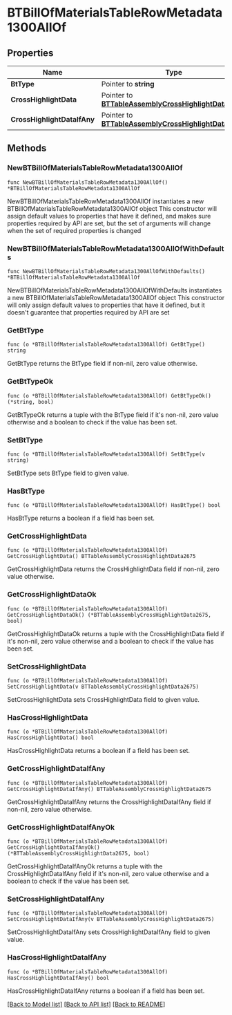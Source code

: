 # BTBillOfMaterialsTableRowMetadata1300AllOf

## Properties

Name | Type | Description | Notes
------------ | ------------- | ------------- | -------------
**BtType** | Pointer to **string** |  | [optional] 
**CrossHighlightData** | Pointer to [**BTTableAssemblyCrossHighlightData2675**](BTTableAssemblyCrossHighlightData-2675.md) |  | [optional] 
**CrossHighlightDataIfAny** | Pointer to [**BTTableAssemblyCrossHighlightData2675**](BTTableAssemblyCrossHighlightData-2675.md) |  | [optional] 

## Methods

### NewBTBillOfMaterialsTableRowMetadata1300AllOf

`func NewBTBillOfMaterialsTableRowMetadata1300AllOf() *BTBillOfMaterialsTableRowMetadata1300AllOf`

NewBTBillOfMaterialsTableRowMetadata1300AllOf instantiates a new BTBillOfMaterialsTableRowMetadata1300AllOf object
This constructor will assign default values to properties that have it defined,
and makes sure properties required by API are set, but the set of arguments
will change when the set of required properties is changed

### NewBTBillOfMaterialsTableRowMetadata1300AllOfWithDefaults

`func NewBTBillOfMaterialsTableRowMetadata1300AllOfWithDefaults() *BTBillOfMaterialsTableRowMetadata1300AllOf`

NewBTBillOfMaterialsTableRowMetadata1300AllOfWithDefaults instantiates a new BTBillOfMaterialsTableRowMetadata1300AllOf object
This constructor will only assign default values to properties that have it defined,
but it doesn't guarantee that properties required by API are set

### GetBtType

`func (o *BTBillOfMaterialsTableRowMetadata1300AllOf) GetBtType() string`

GetBtType returns the BtType field if non-nil, zero value otherwise.

### GetBtTypeOk

`func (o *BTBillOfMaterialsTableRowMetadata1300AllOf) GetBtTypeOk() (*string, bool)`

GetBtTypeOk returns a tuple with the BtType field if it's non-nil, zero value otherwise
and a boolean to check if the value has been set.

### SetBtType

`func (o *BTBillOfMaterialsTableRowMetadata1300AllOf) SetBtType(v string)`

SetBtType sets BtType field to given value.

### HasBtType

`func (o *BTBillOfMaterialsTableRowMetadata1300AllOf) HasBtType() bool`

HasBtType returns a boolean if a field has been set.

### GetCrossHighlightData

`func (o *BTBillOfMaterialsTableRowMetadata1300AllOf) GetCrossHighlightData() BTTableAssemblyCrossHighlightData2675`

GetCrossHighlightData returns the CrossHighlightData field if non-nil, zero value otherwise.

### GetCrossHighlightDataOk

`func (o *BTBillOfMaterialsTableRowMetadata1300AllOf) GetCrossHighlightDataOk() (*BTTableAssemblyCrossHighlightData2675, bool)`

GetCrossHighlightDataOk returns a tuple with the CrossHighlightData field if it's non-nil, zero value otherwise
and a boolean to check if the value has been set.

### SetCrossHighlightData

`func (o *BTBillOfMaterialsTableRowMetadata1300AllOf) SetCrossHighlightData(v BTTableAssemblyCrossHighlightData2675)`

SetCrossHighlightData sets CrossHighlightData field to given value.

### HasCrossHighlightData

`func (o *BTBillOfMaterialsTableRowMetadata1300AllOf) HasCrossHighlightData() bool`

HasCrossHighlightData returns a boolean if a field has been set.

### GetCrossHighlightDataIfAny

`func (o *BTBillOfMaterialsTableRowMetadata1300AllOf) GetCrossHighlightDataIfAny() BTTableAssemblyCrossHighlightData2675`

GetCrossHighlightDataIfAny returns the CrossHighlightDataIfAny field if non-nil, zero value otherwise.

### GetCrossHighlightDataIfAnyOk

`func (o *BTBillOfMaterialsTableRowMetadata1300AllOf) GetCrossHighlightDataIfAnyOk() (*BTTableAssemblyCrossHighlightData2675, bool)`

GetCrossHighlightDataIfAnyOk returns a tuple with the CrossHighlightDataIfAny field if it's non-nil, zero value otherwise
and a boolean to check if the value has been set.

### SetCrossHighlightDataIfAny

`func (o *BTBillOfMaterialsTableRowMetadata1300AllOf) SetCrossHighlightDataIfAny(v BTTableAssemblyCrossHighlightData2675)`

SetCrossHighlightDataIfAny sets CrossHighlightDataIfAny field to given value.

### HasCrossHighlightDataIfAny

`func (o *BTBillOfMaterialsTableRowMetadata1300AllOf) HasCrossHighlightDataIfAny() bool`

HasCrossHighlightDataIfAny returns a boolean if a field has been set.


[[Back to Model list]](../README.md#documentation-for-models) [[Back to API list]](../README.md#documentation-for-api-endpoints) [[Back to README]](../README.md)


